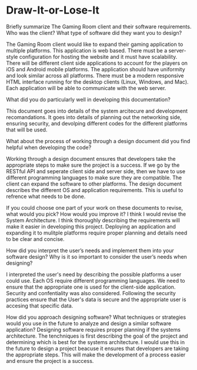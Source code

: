 # Draw-It-or-Lose-It

Briefly summarize The Gaming Room client and their software requirements. Who was the client? What type of software did they want you to design?

The Gaming Room client would like to expand their gaming application to multiple platforms. This application is web based. There must be a server-style configuration for hosting the website and it must have scalability. There will be different client side applications to account for the players on iOS and Android mobile platforms. The application should have uniformity and look similar across all platforms. There must be a modern responsive HTML interface running for the desktop clients (Linux, Windows, and Mac).  Each application will be able to communicate with the web server. 




What did you do particularly well in developing this documentation?

This document goes into details of the system arcitecure and development recomandations. It goes into details of planning out the networking side, ensuring security, and devolping different codes for the different platforms that will be used.



What about the process of working through a design document did you find helpful when developing the code?

Working through a design document ensures that developers take the appropriate steps to make sure the project is a success. If we go by the RESTful API and seperate client side and server side, then we have to use different programming languages to make sure they are compatible. The client can expand the software to other platforms. The design document describes the different OS and application requirements. This is useful to refrence what needs to be done.


If you could choose one part of your work on these documents to revise, what would you pick? How would you improve it?
I think I would revise the System Architecture. I think thoroughly describing the requirements will make it easier in developing this project. Deploying an application and expanding it to mulitple platforms require proper planning and details need to be clear and concise. 

How did you interpret the user’s needs and implement them into your software design? Why is it so important to consider the user’s needs when designing?

I interpreted the user's need by describing the possible platforms a user could use. Each OS require different programming languages. We need to ensure that the appropriate one is used for the client-side application. Security and confentiality was also considered. Following the security practices ensure that the User's data is secure and the appropriate user is accesing that specific data. 


How did you approach designing software? What techniques or strategies would you use in the future to analyze and design a similar software application?
Designing software requires proper planning if the systems architecture. The tenchniques is first describing the goal of the project and determining which is best for the systems architecture. I would use this in the future to design a project beacuse it ensures that developers are taking the appropriate steps. This will make the development of a process easier and ensure the project is a success.
